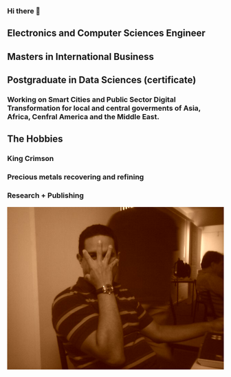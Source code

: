### Hi there 👋

## Electronics and Computer Sciences Engineer
## Masters in International Business
## Postgraduate in Data Sciences (certificate)


### Working on Smart Cities and Public Sector Digital Transformation for local and central goverments of Asia, Africa, Cenfral America and the Middle East.


##  The Hobbies
### King Crimson
### Precious metals recovering and refining
### Research + Publishing


![alt text](https://github.com/paulohl/paulohl/blob/main/img/IMAGE_011.jpg "Me and the Venusian Incas")

 <!--
**paulohl/paulohl** is a ✨ _special_ ✨ repository because its `README.md` (this file) appears on your GitHub profile.

Here are some ideas to get you started:

- 🔭 I’m currently working on ...
- 🌱 I’m currently learning ...
- 👯 I’m looking to collaborate on ...
- 🤔 I’m looking for help with ...
- 💬 Ask me about ...
- 📫 How to reach me: ...
- 😄 Pronouns: ...
- ⚡ Fun fact: ...
-->
